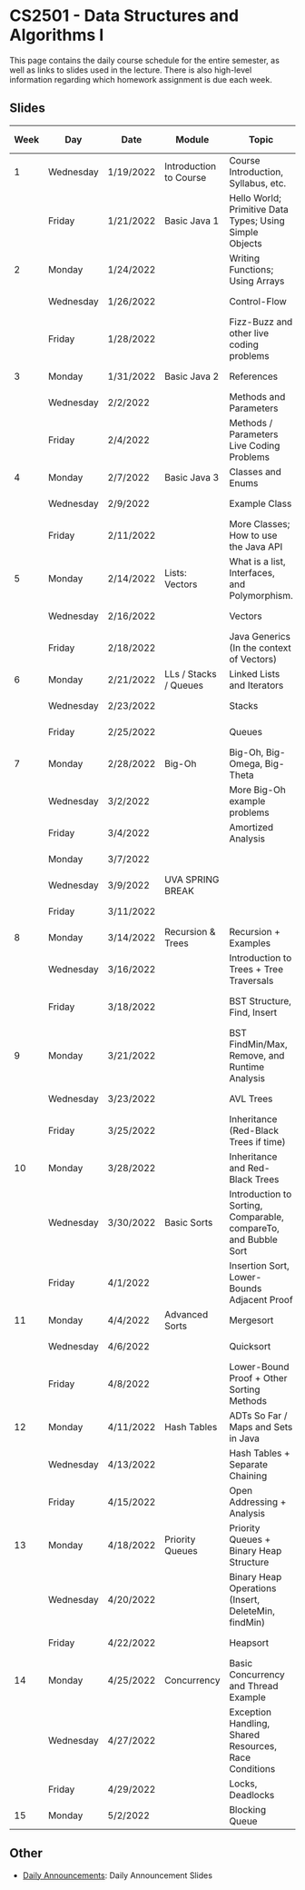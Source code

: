 CS2501 - Data Structures and Algorithms I
===============================

This page contains the daily course schedule for the entire semester, as well as links to slides used in the lecture. There is also high-level information regarding which homework assignment is due each week.

<a name="introduction"></a>Slides
--------------------------------------- 

| Week | Day | Date | Module | Topic | Slides | HW/Lab Topic |
|-|-----|-------|--------|--------------|------|--------|
|1|	Wednesday|1/19/2022|Introduction to Course|Course Introduction, Syllabus, etc.|SLIDES TBD||
| |	Friday|1/21/2022|Basic Java 1|Hello World; Primitive Data Types; Using Simple Objects|SLIDES TBD||
|2|	Monday|1/24/2022||Writing Functions; Using Arrays|SLIDES TBD||	
| |	Wednesday|1/26/2022||Control-Flow|SLIDES TBD||
| |	Friday|1/28/2022||Fizz-Buzz and other live coding problems|SLIDES TBD|Intro to Lab|
|3|	Monday|1/31/2022|Basic Java 2|References|SLIDES TBD|	|
| |	Wednesday|2/2/2022||Methods and Parameters|SLIDES TBD|	|
| |	Friday|2/4/2022||Methods / Parameters Live Coding Problems|SLIDES TBD|Basic Java 1|
|4|	Monday|2/7/2022|Basic Java 3|Classes and Enums|	SLIDES TBD||
| |	Wednesday|2/9/2022||Example Class|SLIDES TBD||	
| |	Friday|2/11/2022||More Classes; How to use the Java API|SLIDES TBD|Basic Java 2|
|5|	Monday|2/14/2022|Lists: Vectors|What is a list, Interfaces, and Polymorphism.|SLIDES TBD||	
| |	Wednesday|2/16/2022||Vectors|SLIDES TBD||
| |	Friday|2/18/2022||Java Generics (In the context of Vectors)|SLIDES TBD|Basic Java 3|
|6|	Monday|2/21/2022|LLs / Stacks / Queues|	Linked Lists and Iterators|SLIDES TBD||
| |	Wednesday|2/23/2022||Stacks|SLIDES TBD||	
| |	Friday|2/25/2022||Queues|SLIDES TBD|Vectors|
|7|	Monday|2/28/2022|Big-Oh|Big-Oh, Big-Omega, Big-Theta|SLIDES TBD||	
| |	Wednesday|3/2/2022||More Big-Oh example problems|SLIDES TBD||	
| |	Friday|3/4/2022||Amortized Analysis|SLIDES TBD|LL, Stack, Queue|
| |	Monday|3/7/2022|||	SLIDES TBD|	|	
| |	Wednesday|3/9/2022|UVA SPRING BREAK||SLIDES TBD||	
| |	Friday|3/11/2022|||	SLIDES TBD|	|
|8|	Monday|3/14/2022|Recursion & Trees|	Recursion + Examples|SLIDES TBD||	
| |	Wednesday|3/16/2022||Introduction to Trees + Tree Traversals|SLIDES TBD||	
| |	Friday|3/18/2022||BST Structure, Find, Insert|SLIDES TBD|Big-Oh, Recursion Practice|
|9|	Monday|3/21/2022||BST FindMin/Max, Remove, and Runtime Analysis|SLIDES TBD|	|
| |	Wednesday|3/23/2022||AVL Trees|	SLIDES TBD||
| |	Friday|3/25/2022||Inheritance (Red-Black Trees if time)|SLIDES TBD|BST|
|10| Monday|3/28/2022||Inheritance and Red-Black Trees|	SLIDES TBD||
| |	Wednesday|3/30/2022|Basic Sorts|Introduction to Sorting, Comparable, compareTo, and  Bubble Sort|SLIDES TBD||
| |	Friday|4/1/2022||Insertion Sort, Lower-Bounds Adjacent Proof|SLIDES TBD|Inheritance + AVL|
|11| Monday|4/4/2022|Advanced Sorts|Mergesort|	SLIDES TBD||
| |	Wednesday|4/6/2022||Quicksort|SLIDES TBD||	
| |	Friday|4/8/2022||Lower-Bound Proof + Other Sorting Methods|SLIDES TBD| Basic Sorts|
|12| Monday|4/11/2022|Hash Tables|ADTs So Far / Maps and Sets in Java|SLIDES TBD||	
| |	Wednesday|4/13/2022||Hash Tables + Separate Chaining|SLIDES TBD||	
| |	Friday|4/15/2022||Open Addressing + Analysis|SLIDES TBD|Advanced Sorts|
|13| Monday|4/18/2022|Priority Queues|Priority Queues + Binary Heap Structure|SLIDES TBD||	
| |	Wednesday|4/20/2022||Binary Heap Operations (Insert, DeleteMin, findMin)|SLIDES TBD||	
| |	Friday|	4/22/2022||Heapsort|SLIDES TBD|Hash Tables|
|14| Monday|4/25/2022|Concurrency|Basic Concurrency and Thread Example|SLIDES TBD||	
| |	Wednesday|4/27/2022||Exception Handling, Shared Resources, Race Conditions	|SLIDES TBD||
| |	Friday|4/29/2022||Locks, Deadlocks|SLIDES TBD|Priority Queue|
|15| Monday|5/2/2022||Blocking Queue|SLIDES TBD|Blocking Queue|



<a name="introduction"></a>Other
--------------------------------------- 

- [Daily Announcements](./dailyAnnouncements.html): Daily Announcement Slides
